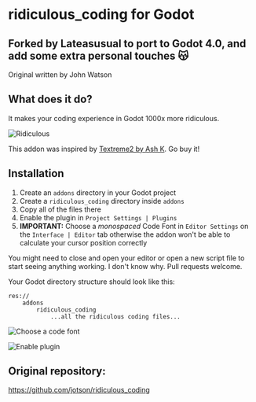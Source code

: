 # ridiculous_coding for Godot

## Forked by Lateasusual to port to Godot 4.0, and add some extra personal touches 😽

Original written by John Watson

## What does it do?

It makes your coding experience in Godot 1000x more ridiculous.

![Ridiculous](readme-example.gif)

This addon was inspired by [Textreme2 by Ash K](https://ash-k.itch.io/textreme-2). Go buy it!

## Installation

1. Create an `addons` directory in your Godot project
2. Create a `ridiculous_coding` directory inside `addons`
3. Copy all of the files there
4. Enable the plugin in `Project Settings | Plugins`
5. **IMPORTANT:** Choose a *monospaced* Code Font in `Editor Settings` on the `Interface | Editor` tab otherwise the addon won't be able to calculate your cursor position correctly

You might need to close and open your editor or open a new script file to start seeing anything working. I don't know why. Pull requests welcome.

Your Godot directory structure should look like this:

```
res://
    addons
        ridiculous_coding
            ...all the ridiculous coding files...
```

![Choose a code font](readme-font.png)

![Enable plugin](readme-enable.png)

## Original repository:

https://github.com/jotson/ridiculous_coding
